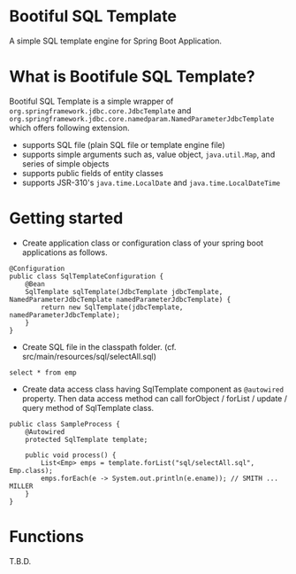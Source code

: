 Bootiful SQL Template
===========

A simple SQL template engine for Spring Boot Application.

# What is Bootifule SQL Template?
Bootiful SQL Template is a simple wrapper of `org.springframework.jdbc.core.JdbcTemplate` and `org.springframework.jdbc.core.namedparam.NamedParameterJdbcTemplate` which offers following extension.

* supports SQL file (plain SQL file or template engine file)
* supports simple arguments such as, value object, `java.util.Map`, and series of simple objects
* supports public fields of entity classes
* supports JSR-310's `java.time.LocalDate` and `java.time.LocalDateTime`

# Getting started
* Create application class or configuration class of your spring boot applications as follows.

```
@Configuration
public class SqlTemplateConfiguration {
	@Bean
	SqlTemplate sqlTemplate(JdbcTemplate jdbcTemplate, NamedParameterJdbcTemplate namedParameterJdbcTemplate) {
		return new SqlTemplate(jdbcTemplate, namedParameterJdbcTemplate);
	}
}
```

* Create SQL file in the classpath folder. (cf. src/main/resources/sql/selectAll.sql)

```
select * from emp
```

* Create data access class having SqlTemplate component as `@autowired` property. Then data access method can call forObject / forList / update / query method of SqlTemplate class.

```
public class SampleProcess {
    @Autowired
    protected SqlTemplate template;

    public void process() {
        List<Emp> emps = template.forList("sql/selectAll.sql", Emp.class);
        emps.forEach(e -> System.out.println(e.ename)); // SMITH ... MILLER
    }
}
```
# Functions

T.B.D.
